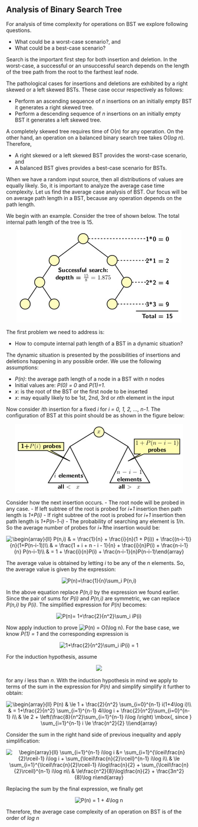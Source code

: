 ## Analysis of Binary Search Tree

For analysis of time complexity for operations on BST we explore following questions.

- What could be a worst-case scenario?, and
- What could be a best-case scenario? 

Search is the important first step for both insertion and deletion. 
In the worst-case, a successful or an unsuccessful search depends on the length of the tree path from the root to the farthest leaf node. 

The pathological cases for insertions and deletions are exhibited by a right skewed or a left skewed BSTs. These case occur respectively as follows: 

- Perform an ascending sequence of <i>n</i> insertions on an initially empty BST it generates a right skewed tree.
- Perform a descending sequence of <i>n</i> insertions on an initially empty BST it generates a left skewed tree.

A completely skewed tree requires time of O(<i>n</i>) for any operation. On the other hand, an operation on a balanced binary search tree takes 
O(<i>log n</i>).
Therefore, 
- A right skewed or a left skewed BST provides the worst-case scenario, and
- A balanced BST gives provides a best-case scenario for BSTs. 

When we have a random input source, then all distributions of values are equally likely. So, it is important to analyze the average case time 
complexity. Let us find the average case analysis of BST. Our focus will be on average path length in a BST, because any operation depends on the 
path length.   

We begin with an example. Consider the tree of shown below. The total internal path length of the tree is 15. 
<p align="center">
<img src="../images/BSTinternalPath.jpg">
</p>

The first problem we need to address is:

- How to compute internal path length of a BST in a dynamic situation? 

The dynamic situation is presented by the possibilities of insertions and deletions happening in any possible order. We use the following assumptions:

- <i>P(n)</i>: the  average path length of a node in a BST with <i>n</i> nodes 
- Initial values are: <i>P(0) = 0</i> and <i>P(1)=1</i>.
- <i>x</i>: is the root of the BST or the first node to be inserted
- <i>x</i>: may equally likely to be 1st, 2nd, 3rd or <i>n</i>th element in the input  

Now consider <i>i</i>th insertion for a fixed <i>i</i> for <i>i = 0, 1, 2, ..., n-1</i>. The configuration of BST at this point should be as shown in 
the figure below:
<p align="center">
<img src="../images/averageCaseBST.jpg">
</p>
Consider how the next insertion occurs.
- The root node will be probed in any case.
- If left subtree of the root is probed for <i>i+1</i> insertion then path length is <i>1+P(i)</i>
- If right subtree of the root is probed for <i>i+1</i> insertion then path length is <i>1+P(n-1-i)</i>
- The probability of searching any element is <i>1/n</i>.
So the average number of probes for <i>i+1</i>the insertion would be:
<p align="center">
<img src="https://latex.codecogs.com/svg.image?\begin{array}{ll}&space;P(n,i)&space;&&space;=&space;\frac{1}{n}&space;&plus;&space;\frac{i}{n}(1&space;&plus;&space;P(i))&space;&plus;&space;\frac{(n-i-1)}{n}(1&plus;P(n-i-1))\\&space;&space;&space;&space;&space;&space;&space;&&space;=&space;\frac{1&space;&plus;&space;i&space;&plus;&space;n&space;-&space;i&space;-&space;1}{n}&space;&plus;&space;\frac{i}{n}P(i)&space;&plus;&space;\frac{n-i-1}{n}&space;P(n-i-1)\\&space;&space;&space;&space;&space;&space;&space;&space;&&space;=&space;1&space;&plus;&space;\frac{i}{n}P(i)&space;&plus;&space;\frac{n-i-1}{n}P(n-i-1)\end{array}&space;" title="\begin{array}{ll} P(n,i) & = \frac{1}{n} + \frac{i}{n}(1 + P(i)) + \frac{(n-i-1)}{n}(1+P(n-i-1))\\ & = \frac{1 + i + n - i - 1}{n} + \frac{i}{n}P(i) + \frac{n-i-1}{n} P(n-i-1)\\ & = 1 + \frac{i}{n}P(i) + \frac{n-i-1}{n}P(n-i-1)\end{array} " />
  </p>

The average value is obtained by letting <i>i</i> to be any of the <i>n</i> elements. So, the average value is given by the expression:
<p align="center">
<img src="https://latex.codecogs.com/svg.image?&space;&space;P(n)=\frac{1}{n}\sum_i&space;P(n,i)" title=" P(n)=\frac{1}{n}\sum_i P(n,i)" />
  
  </p>
In the above equation replace <i>P(n,i)</i> by the expression we found earlier. Since the pair of sums for <i>P(i)</i> and <i>P(n,i)</i> are symmetric, 
we can replace <i>P(n,i)</i> by <i>P(i)</i>. The simplified expression for <i>P(n)</i> becomes:
<p align="center">
<img src="https://latex.codecogs.com/svg.image?&space;&space;P(n)=&space;1&plus;\frac{2}{n^2}\sum_i&space;iP(i)" title=" P(n)= 1+\frac{2}{n^2}\sum_i iP(i)" />
  </p>
  
Now apply induction to prove <img src="https://latex.codecogs.com/svg.image?P(n)&space;=&space;O(\log&space;n)" title="P(n) = O(\log n)" />. 
For the base case, we know <i>P(1) = 1</i> and the corresponding expression is 
<p align="center"><img src="https://latex.codecogs.com/svg.image?1&plus;\frac{2}{n^2}\sum_i&space;iP(i)&space;=&space;1" title="1+\frac{2}{n^2}\sum_i iP(i) = 1" /></p>
For the induction hypothesis, assume 
<p align="center">
  <img src="https://latex.codecogs.com/svg.image?1&space;&plus;&space;4\log&space;i">
  </p>
  for any <i>i</i> less than <i>n</i>. With the induction hypothesis in mind we apply to terms of the sum in the expression for <i>P(n)</i> and simplify simplify it further to obtain: 
<p align="center">
<img src="https://latex.codecogs.com/svg.image?\begin{array}{ll}&space;&space;P(n)&space;&&space;\le&space;1&space;&plus;&space;\frac{2}{n^2}&space;\sum_{i=0}^{n-1}&space;i(1&plus;4\log&space;i)\\&space;&space;&space;&space;&space;&space;&space;&space;&space;&space;&space;&space;&space;&space;&space;&space;&space;&&space;=&space;1&plus;\frac{2}{n^2}&space;\sum_{i=1}^{n-1}&space;4i\log&space;i&space;&plus;&space;\frac{2}{n^2}\sum_{i=0}^{n-1}&space;i\\&space;&space;&space;&space;&space;&space;&space;&space;&space;&space;&space;&space;&space;&space;&space;&space;&space;&&space;\le&space;2&space;&plus;&space;\left(\frac{8}{n^2}\sum_{i=1}^{n-1}&space;i\log&space;i\right)&space;\mbox{,&space;since&space;}&space;\sum_{i=1}^{n-1}&space;i&space;\le&space;\frac{n^2}{2}&space;\\\end{array}" title="\begin{array}{ll} P(n) & \le 1 + \frac{2}{n^2} \sum_{i=0}^{n-1} i(1+4\log i)\\ & = 1+\frac{2}{n^2} \sum_{i=1}^{n-1} 4i\log i + \frac{2}{n^2}\sum_{i=0}^{n-1} i\\ & \le 2 + \left(\frac{8}{n^2}\sum_{i=1}^{n-1} i\log i\right) \mbox{, since } \sum_{i=1}^{n-1} i \le \frac{n^2}{2} \\\end{array}" />
</p>
Consider the sum in the right hand side of previous inequality and apply simplification:
<p align="center">
<img src="https://latex.codecogs.com/svg.image?\begin{array}{ll}&space;&space;\sum_{i=1}^{n-1}&space;i\log&space;i&space;&=&space;&space;\sum_{i=1}^{\lceil\frac{n}{2}\rceil-1}&space;i\log&space;i&space;&plus;&space;\sum_{\lceil\frac{n}{2}\rceil}^{n-1}&space;i\log&space;i\\&space;&space;&space;&space;&space;&space;&space;&space;&space;&space;&space;&space;&space;&space;&space;&space;&space;&space;&space;&space;&space;&space;&space;&space;&space;&space;&space;&space;&space;&space;&space;&space;&space;&space;&space;&&space;\le&space;\sum_{i=1}^{\lceil\frac{n}{2}\rceil-1}&space;i\log\frac{n}{2}&space;&plus;&space;\sum_{\lceil\frac{n}{2}\rceil}^{n-1}&space;i\log&space;n\\&space;&space;&space;&space;&space;&space;&space;&space;&space;&space;&space;&space;&space;&space;&space;&space;&space;&space;&space;&space;&space;&space;&space;&space;&space;&space;&space;&space;&space;&space;&space;&space;&space;&space;&&space;\le\frac{n^2}{8}\log\frac{n}{2}&space;&plus;&space;\frac{3n^2}{8}\log&space;n\end{array}" title="\begin{array}{ll} \sum_{i=1}^{n-1} i\log i &= \sum_{i=1}^{\lceil\frac{n}{2}\rceil-1} i\log i + \sum_{\lceil\frac{n}{2}\rceil}^{n-1} i\log i\\ & \le \sum_{i=1}^{\lceil\frac{n}{2}\rceil-1} i\log\frac{n}{2} + \sum_{\lceil\frac{n}{2}\rceil}^{n-1} i\log n\\ & \le\frac{n^2}{8}\log\frac{n}{2} + \frac{3n^2}{8}\log n\end{array}" />
  </p>
Replacing the sum by the final expression, we finally get 
<p align="center">
<img src="https://latex.codecogs.com/svg.image?P(n)&space;=&space;1&space;&plus;&space;4\log&space;n" title="P(n) = 1 + 4\log n" />
</p>
Therefore, the average case complexity of an operation on BST is of the order of <i>log n</i>
